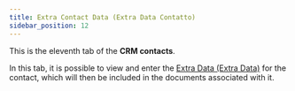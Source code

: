 ```yaml
---
title: Extra Contact Data (Extra Data Contatto)
sidebar_position: 12
---
```


This is the eleventh tab of the **CRM contacts**.

In this tab, it is possible to view and enter the [Extra Data (Extra Data)](/docs/configurations/utility/extra-data/extradata/search-extradata) for the contact, which will then be included in the documents associated with it.